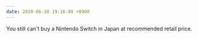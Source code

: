 ```yaml
---
date: 2020-06-30 19:16:00 +0900
---
```


You still can't buy a Nintendo Switch in Japan at recommended retail price.
